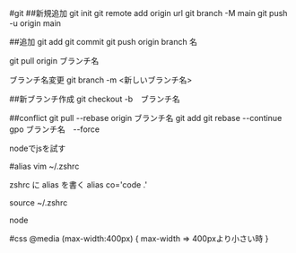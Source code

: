 #git ##新規追加
git init
git remote add origin url
git branch -M main
git push -u origin main

##追加
git add
git commit
git push origin branch 名

git pull origin ブランチ名

ブランチ名変更
git branch -m <新しいブランチ名>

##新ブランチ作成
git checkout -b　ブランチ名

##conflict
git pull --rebase origin ブランチ名
git add
git rebase --continue
gpo ブランチ名　--force

nodeでjsを試す

#alias
vim ~/.zshrc

zshrc に alias を書く
alias co='code .'

source ~/.zshrc

node 


#css
@media (max-width:400px) {
 max-width => 400pxより小さい時
}